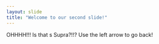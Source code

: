 ```yaml
---
layout: slide
title: "Welcome to our second slide!"
---
```

OHHHH!!! Is that s Supra?!!?
Use the left arrow to go back!
